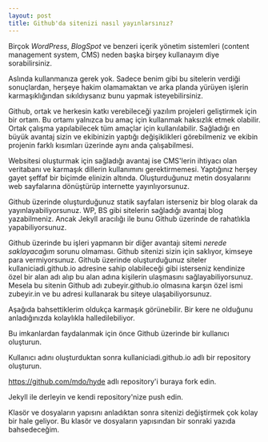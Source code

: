 ```yaml
---
layout: post
title: Github'da sitenizi nasıl yayınlarsınız?
---
```


Birçok *WordPress*, *BlogSpot* ve benzeri içerik yönetim sistemleri (content management system, CMS) neden başka birşey kullanayım diye sorabilirsiniz.

Aslında kullanmanıza gerek yok. Sadece benim gibi bu sitelerin verdiği sonuçlardan, herşeye hakim olamamaktan ve arka planda yürüyen işlerin karmaşıklığından sıkıldıysanız bunu yapmak isteyebilirsiniz.

Github, ortak ve herkesin katkı verebileceği yazılım projeleri geliştirmek için bir ortam. Bu ortamı yalnızca bu amaç için kullanmak haksızlık etmek olabilir. Ortak çalışma yapılabilecek tüm amaçlar için kullanılabilir. Sağladığı en büyük avantaj sizin ve ekibinizin yaptığı değişiklikleri görebilmeniz ve ekibin projenin farklı kısımları üzerinde aynı anda çalışabilmesi.

Websitesi oluşturmak için sağladığı avantaj ise CMS'lerin ihtiyacı olan veritabanı ve karmaşık dillerin kullanımını gerektirmemesi. Yaptığınız herşey gayet şeffaf bir biçimde elinizin altında. Oluşturduğunuz metin dosyalarını web sayfalarına dönüştürüp internette yayınlıyorsunuz.

Github üzerinde oluşturduğunuz statik sayfaları isterseniz bir blog olarak da yayınlayabiliyorsunuz. WP, BS gibi sitelerin sağladığı avantaj blog yazabilmeniz. Ancak Jekyll aracılığı ile bunu Github üzerinde de rahatlıkla yapabiliyorsunuz.

Github üzerinde bu işleri yapmanın bir diğer avantajı sitemi *nerede saklayacağım* sorunu olmaması. Github sitenizi sizin için saklıyor, kimseye para vermiyorsunuz. Github üzerinde oluşturduğunuz siteler kullaniciadi.github.io adresine sahip olabileceği gibi isterseniz kendinize özel bir alan adı alıp bu alan adına kişilerin ulaşmasını sağlayabiliyorsunuz. Mesela bu sitenin Github adı zubeyir.github.io olmasına karşın özel ismi zubeyir.in ve bu adresi kullanarak bu siteye ulaşabiliyorsunuz.

Aşağıda bahsettiklerim oldukça karmaşık görünebilir. Bir kere ne olduğunu anladığınızda kolaylıkla halledilebiliyor.

Bu imkanlardan faydalanmak için önce Github üzerinde bir kullanıcı oluşturun.

Kullanıcı adını oluşturduktan sonra kullaniciadi.github.io adlı bir repository oluşturun.

https://github.com/mdo/hyde adlı repository'i buraya fork edin.

Jekyll ile derleyin ve kendi repository'nize push edin.

Klasör ve dosyaların yapısını anladıktan sonra sitenizi değiştirmek çok kolay bir hale geliyor. Bu klasör ve dosyaların yapısından bir sonraki yazıda bahsedeceğim.
